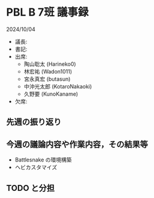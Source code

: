 # PBL B 7班 議事録
2024/10/04
- 議長: 
- 書記: 
- 出席:
  - 陶山聡太 (Harineko0)
  - 林宏祐 (Wadon1011)
  - 宮永真宏 (butasun)
  - 中沖光太郎 (KotaroNakaoki)
  - 久野要 (KunoKaname)
- 欠席:


## 先週の振り返り

## 今週の議論内容や作業内容，その結果等
- Battlesnake の環境構築
- ヘビカスタマイズ

## TODO と分担
